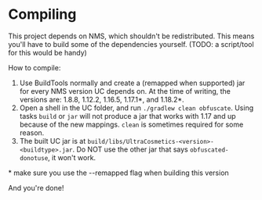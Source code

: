 # Compiling

This project depends on NMS, which shouldn't be redistributed. This means you'll have to build some of the dependencies yourself. (TODO: a script/tool for this would be handy)

How to compile:
1. Use BuildTools normally and create a (remapped when supported) jar for every NMS version UC depends on. At the time of writing, the versions are: 1.8.8, 1.12.2, 1.16.5, 1.17.1\*, and 1.18.2\*.
2. Open a shell in the UC folder, and run `./gradlew clean obfuscate`. Using tasks `build` or `jar` will not produce a jar that works with 1.17 and up because of the new mappings. `clean` is sometimes required for some reason.
3. The built UC jar is at `build/libs/UltraCosmetics-<version>-<buildtype>.jar`. Do NOT use the other jar that says `obfuscated-donotuse`, it won't work.

\* make sure you use the --remapped flag when building this version

And you're done!
